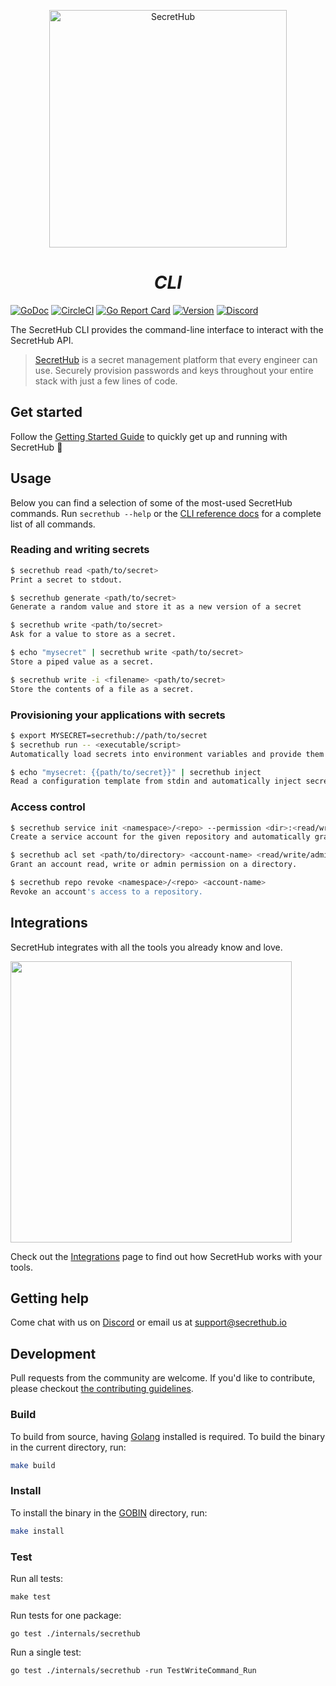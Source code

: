 <p align="center">
  <img src="https://secrethub.io/img/secrethub-logo.svg" alt="SecretHub" width="380px"/>
</p>
<h1 align="center">
  <i>CLI</i>
</h1>

[![GoDoc](https://godoc.org/github.com/secrethub/secrethub-cli?status.svg)][godoc]
[![CircleCI](https://circleci.com/gh/secrethub/secrethub-cli.svg?style=shield)][circle-ci]
[![Go Report Card](https://goreportcard.com/badge/github.com/secrethub/secrethub-cli)][goreportcard]
[![Version]( https://img.shields.io/github/release/secrethub/secrethub-cli.svg)][latest-version]
[![Discord](https://img.shields.io/badge/chat-on%20discord-7289da.svg?logo=discord)][discord]

The SecretHub CLI provides the command-line interface to interact with the SecretHub API.

> [SecretHub][secrethub] is a secret management platform that every engineer can use. Securely provision passwords and keys throughout your entire stack with just a few lines of code.

## Get started

Follow the [Getting Started Guide][getting-started] to quickly get up and running with SecretHub :rocket:

## Usage

Below you can find a selection of some of the most-used SecretHub commands. Run `secrethub --help` or the [CLI reference docs][cli-reference-docs] for a complete list of all commands.

### Reading and writing secrets
```sh
$ secrethub read <path/to/secret>
Print a secret to stdout.

$ secrethub generate <path/to/secret>
Generate a random value and store it as a new version of a secret

$ secrethub write <path/to/secret>
Ask for a value to store as a secret.

$ echo "mysecret" | secrethub write <path/to/secret>
Store a piped value as a secret.

$ secrethub write -i <filename> <path/to/secret>
Store the contents of a file as a secret.
```

### Provisioning your applications with secrets
```sh
$ export MYSECRET=secrethub://path/to/secret
$ secrethub run -- <executable/script>
Automatically load secrets into environment variables and provide them to the wrapped executable or script.

$ echo "mysecret: {{path/to/secret}}" | secrethub inject
Read a configuration template from stdin and automatically inject secrets into it.
```

### Access control
```sh
$ secrethub service init <namespace>/<repo> --permission <dir>:<read/write/admin>
Create a service account for the given repository and automatically grant read, write or admin permission on the given directory.

$ secrethub acl set <path/to/directory> <account-name> <read/write/admin>
Grant an account read, write or admin permission on a directory.

$ secrethub repo revoke <namespace>/<repo> <account-name>
Revoke an account's access to a repository.
```

## Integrations

SecretHub integrates with all the tools you already know and love.

<p align="left">
  <img src="https://secrethub.io/img/features/integrations.png" width="450px" />
</p>

Check out the [Integrations](integrations) page to find out how SecretHub works with your tools.

## Getting help

Come chat with us on [Discord][discord] or email us at [support@secrethub.io](mailto:support@secrethub.io)

## Development

Pull requests from the community are welcome.
If you'd like to contribute, please checkout [the contributing guidelines](./CONTRIBUTING.md).

### Build

To build from source, having [Golang](https://golang.org) installed is required.
To build the binary in the current directory, run:

```sh
make build
```

### Install

To install the binary in the [GOBIN](https://golang.org/cmd/go/#hdr-GOPATH_environment_variable) directory, run:

```sh
make install
```

### Test

Run all tests:

    make test

Run tests for one package:

    go test ./internals/secrethub

Run a single test:

    go test ./internals/secrethub -run TestWriteCommand_Run



[secrethub]: https://secrethub.io/
[getting-started]: https://secrethub.io/docs/getting-started/
[cli-reference-docs]: https://secrethub.io/docs/reference/cli/
[integrations]: https://secrethub.io/integrations/
[releases]: https://github.com/secrethub/secrethub-cli/releases
[latest-version]: https://github.com/secrethub/secrethub-cli/releases/latest
[godoc]: http://godoc.org/github.com/secrethub/secrethub-cli
[goreportcard]: https://goreportcard.com/report/github.com/secrethub/secrethub-cli
[circle-ci]: https://circleci.com/gh/secrethub/secrethub-cli
[discord]: https://discord.gg/gyQXAFU
